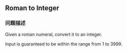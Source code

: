 ## Roman to Integer  
### 问题描述
Given a roman numeral, convert it to an integer.

Input is guaranteed to be within the range from 1 to 3999.
